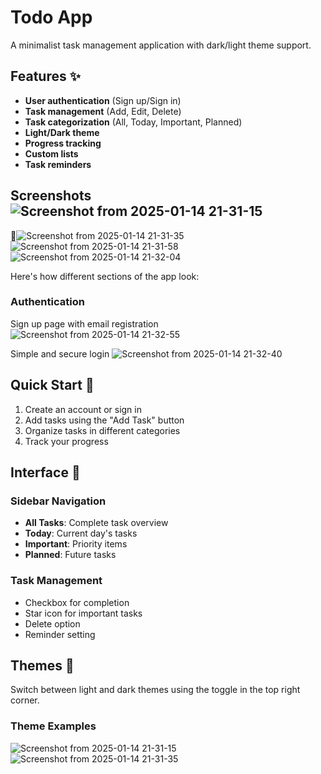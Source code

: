 # Todo App

A minimalist task management application with dark/light theme support.

## Features ✨

- **User authentication** (Sign up/Sign in)
- **Task management** (Add, Edit, Delete)
- **Task categorization** (All, Today, Important, Planned)
- **Light/Dark theme**
- **Progress tracking**
- **Custom lists**
- **Task reminders**

## Screenshots![Screenshot from 2025-01-14 21-31-15](https://github.com/user-attachments/assets/9ee7afc4-7932-4f44-b634-965dd238956e)
 📸![Screenshot from 2025-01-14 21-31-35](https://github.com/user-attachments/assets/04d26122-01f2-44b2-a45c-feae0bb5fabe)![Screenshot from 2025-01-14 21-31-58](https://github.com/user-attachments/assets/996a911c-c31f-4a0f-8590-0740e09762e3)![Screenshot from 2025-01-14 21-32-04](https://github.com/user-attachments/assets/e08a7351-b937-4fb1-88c6-5dca9b6cf726)




Here's how different sections of the app look:

### Authentication

Sign up page with email registration
  ![Screenshot from 2025-01-14 21-32-55](https://github.com/user-attachments/assets/97404630-509b-463a-ae45-a4bec977861f)
 
Simple and secure login
![Screenshot from 2025-01-14 21-32-40](https://github.com/user-attachments/assets/84f021cb-0bdb-4f93-9302-660805e5564b)

## Quick Start 🚀

1. Create an account or sign in
2. Add tasks using the "Add Task" button
3. Organize tasks in different categories
4. Track your progress

## Interface 🎯

### Sidebar Navigation

- **All Tasks**: Complete task overview
- **Today**: Current day's tasks
- **Important**: Priority items
- **Planned**: Future tasks

### Task Management

- Checkbox for completion
- Star icon for important tasks
- Delete option
- Reminder setting

## Themes 🎨

Switch between light and dark themes using the toggle in the top right corner.

### Theme Examples
![Screenshot from 2025-01-14 21-31-15](https://github.com/user-attachments/assets/90363b38-9828-435f-a7f9-82883c109580)
![Screenshot from 2025-01-14 21-31-35](https://github.com/user-attachments/assets/6dcd855e-6eeb-480c-b723-7952ead3c0c9)



